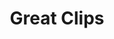 ---
title: "Great Clips"
url: /tucson/great-clips-east-tucson-marketplace-boulevard/
shop: Friseur
---
